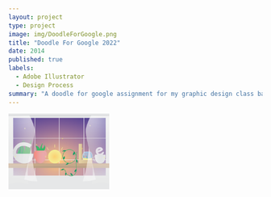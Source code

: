 ```yaml
---
layout: project
type: project
image: img/DoodleForGoogle.png
title: "Doodle For Google 2022"
date: 2014
published: true
labels:
  - Adobe Illustrator
  - Design Process
summary: "A doodle for google assignment for my graphic design class back in highschool 2022"
---
```


<img class="img-fluid" src="../img/DoodleForGoogle.png" width="200px" height="150px">

